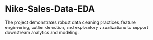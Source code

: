 # Nike-Sales-Data-EDA
The project demonstrates robust data cleaning practices, feature engineering, outlier detection, and exploratory visualizations to support downstream analytics and modeling.
